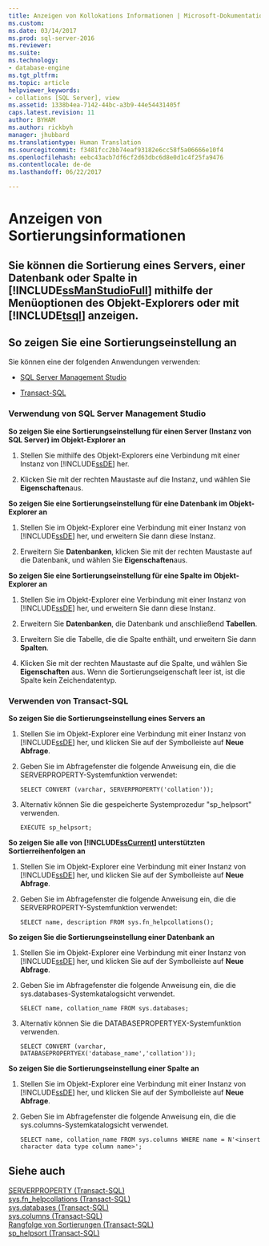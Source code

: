 ```yaml
---
title: Anzeigen von Kollokations Informationen | Microsoft-Dokumentation
ms.custom: 
ms.date: 03/14/2017
ms.prod: sql-server-2016
ms.reviewer: 
ms.suite: 
ms.technology:
- database-engine
ms.tgt_pltfrm: 
ms.topic: article
helpviewer_keywords:
- collations [SQL Server], view
ms.assetid: 1338b4ea-7142-44bc-a3b9-44e54431405f
caps.latest.revision: 11
author: BYHAM
ms.author: rickbyh
manager: jhubbard
ms.translationtype: Human Translation
ms.sourcegitcommit: f3481fcc2bb74eaf93182e6cc58f5a06666e10f4
ms.openlocfilehash: eebc43acb7df6cf2d63dbc6d8e0d1c4f25fa9476
ms.contentlocale: de-de
ms.lasthandoff: 06/22/2017

---
```

# <a name="view-collation-information"></a>Anzeigen von Sortierungsinformationen
    
##  <a name="Top"></a> Sie können die Sortierung eines Servers, einer Datenbank oder Spalte in [!INCLUDE[ssManStudioFull](../../includes/ssmanstudiofull-md.md)] mithilfe der Menüoptionen des Objekt-Explorers oder mit [!INCLUDE[tsql](../../includes/tsql-md.md)] anzeigen.  
  
##  <a name="Procedures"></a> So zeigen Sie eine Sortierungseinstellung an  
 Sie können eine der folgenden Anwendungen verwenden:  
  
-   [SQL Server Management Studio](#SSMSProcedure)  
  
-   [Transact-SQL](#TsqlProcedure)  
  
###  <a name="SSMSProcedure"></a> Verwendung von SQL Server Management Studio  
 **So zeigen Sie eine Sortierungseinstellung für einen Server (Instanz von SQL Server) im Objekt-Explorer an**  
  
1.  Stellen Sie mithilfe des Objekt-Explorers eine Verbindung mit einer Instanz von [!INCLUDE[ssDE](../../includes/ssde-md.md)] her. 
  
2.  Klicken Sie mit der rechten Maustaste auf die Instanz, und wählen Sie **Eigenschaften**aus.  
  
 **So zeigen Sie eine Sortierungseinstellung für eine Datenbank im Objekt-Explorer an**  
  
1.  Stellen Sie im Objekt-Explorer eine Verbindung mit einer Instanz von [!INCLUDE[ssDE](../../includes/ssde-md.md)] her, und erweitern Sie dann diese Instanz.  
  
2.  Erweitern Sie **Datenbanken**, klicken Sie mit der rechten Maustaste auf die Datenbank, und wählen Sie **Eigenschaften**aus.  
  
 **So zeigen Sie eine Sortierungseinstellung für eine Spalte im Objekt-Explorer an**  
  
1.  Stellen Sie im Objekt-Explorer eine Verbindung mit einer Instanz von [!INCLUDE[ssDE](../../includes/ssde-md.md)] her, und erweitern Sie dann diese Instanz.  
  
2.  Erweitern Sie **Datenbanken**, die Datenbank und anschließend **Tabellen**.  
  
3.  Erweitern Sie die Tabelle, die die Spalte enthält, und erweitern Sie dann **Spalten**.  
  
4.  Klicken Sie mit der rechten Maustaste auf die Spalte, und wählen Sie **Eigenschaften** aus. Wenn die Sortierungseigenschaft leer ist, ist die Spalte kein Zeichendatentyp.  
  
###  <a name="TsqlProcedure"></a> Verwenden von Transact-SQL  
 **So zeigen Sie die Sortierungseinstellung eines Servers an**  
  
1.  Stellen Sie im Objekt-Explorer eine Verbindung mit einer Instanz von [!INCLUDE[ssDE](../../includes/ssde-md.md)] her, und klicken Sie auf der Symbolleiste auf **Neue Abfrage**.  
  
2.  Geben Sie im Abfragefenster die folgende Anweisung ein, die die SERVERPROPERTY-Systemfunktion verwendet:  
  
    ```  
    SELECT CONVERT (varchar, SERVERPROPERTY('collation'));  
    ```  
  
3.  Alternativ können Sie die gespeicherte Systemprozedur "sp_helpsort" verwenden.  
  
    ```  
    EXECUTE sp_helpsort;  
    ```  
 
 **So zeigen Sie alle von [!INCLUDE[ssCurrent](../../includes/sscurrent-md.md)] unterstützten Sortierreihenfolgen an** 
  
1.  Stellen Sie im Objekt-Explorer eine Verbindung mit einer Instanz von [!INCLUDE[ssDE](../../includes/ssde-md.md)] her, und klicken Sie auf der Symbolleiste auf **Neue Abfrage**.  
  
2.  Geben Sie im Abfragefenster die folgende Anweisung ein, die die SERVERPROPERTY-Systemfunktion verwendet:  
  
    ```  
    SELECT name, description FROM sys.fn_helpcollations();  
    ```  
  
 **So zeigen Sie die Sortierungseinstellung einer Datenbank an**  
  
1.  Stellen Sie im Objekt-Explorer eine Verbindung mit einer Instanz von [!INCLUDE[ssDE](../../includes/ssde-md.md)] her, und klicken Sie auf der Symbolleiste auf **Neue Abfrage**.  
  
2.  Geben Sie im Abfragefenster die folgende Anweisung ein, die die sys.databases-Systemkatalogsicht verwendet.  
  
    ```  
    SELECT name, collation_name FROM sys.databases;  
    ```  
  
3.  Alternativ können Sie die DATABASEPROPERTYEX-Systemfunktion verwenden.  
  
    ```  
    SELECT CONVERT (varchar, DATABASEPROPERTYEX('database_name','collation'));  
    ```  
  
 **So zeigen Sie die Sortierungseinstellung einer Spalte an**  
  
1.  Stellen Sie im Objekt-Explorer eine Verbindung mit einer Instanz von [!INCLUDE[ssDE](../../includes/ssde-md.md)] her, und klicken Sie auf der Symbolleiste auf **Neue Abfrage**.  
  
2.  Geben Sie im Abfragefenster die folgende Anweisung ein, die die sys.columns-Systemkatalogsicht verwendet.  
  
    ```  
    SELECT name, collation_name FROM sys.columns WHERE name = N'<insert character data type column name>';  
    ```  
  
## <a name="see-also"></a>Siehe auch  
 [SERVERPROPERTY &#40;Transact-SQL&#41;](../../t-sql/functions/serverproperty-transact-sql.md)   
 [sys.fn_helpcollations &#40;Transact-SQL&#41;](../../relational-databases/system-functions/sys-fn-helpcollations-transact-sql.md)   
 [sys.databases &#40;Transact-SQL&#41;](../../relational-databases/system-catalog-views/sys-databases-transact-sql.md)   
 [sys.columns &#40;Transact-SQL&#41;](../../relational-databases/system-catalog-views/sys-columns-transact-sql.md)   
 [Rangfolge von Sortierungen &#40;Transact-SQL&#41;](../../t-sql/statements/collation-precedence-transact-sql.md)   
 [sp_helpsort &#40;Transact-SQL&#41;](../../relational-databases/system-stored-procedures/sp-helpsort-transact-sql.md)  
  
  
